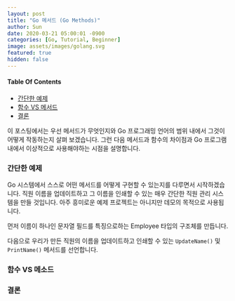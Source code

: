 ```yaml
---
layout: post
title: "Go 메서드 (Go Methods)"
author: Sun
date: 2020-03-21 05:00:01 -0900
categories: [Go, Tutorial, Beginner]
image: assets/images/golang.svg
featured: true
hidden: false
---
```

<div class="toc">
  <h4>Table Of Contents</h4>
  <nav id="TableOfContents">
    <ul>
      <li>
        <a href="#aSimpleExample">간단한 예제</a>
      </li>
      <li>
        <a href="#functionsVsMethods">함수 VS 메서드</a>
      </li>
      <li>
        <a href="#conclusion">결론</a>
      </li>
    </ul>
  </nav>
</div>

이 포스팅에서는 우선 메서드가 무엇인지와 Go 프로그래밍 언어의 범위 내에서 그것이
어떻게 작동하는지 살펴 보겠습니다. 그런 다음 메서드과 함수의 차이점과 Go 프로그램 내에서 
이상적으로 사용해야하는 시점을 설명합니다.

<h3 id="aSimpleExample">
  <a href="#aSimpleExample"></a>
  간단한 예제
</h3>

Go 시스템에서 스스로 어떤 메서드를 어떻게 구현할 수 있는지를 다루면서 시작하겠습니다. 
직원 이름을 업데이트하고 그 이름을 인쇄할 수 있는 매우 간단한 직원 관리 시스템을 만들 것입니다. 
아주 흥미로운 예제 프로젝트는 아니지만 데모의 목적으로 사용됩니다.

먼저 이름이 하나인 문자열 필드를 특징으로하는 Employee 타입의 구조체를 만듭니다.

다음으로 우리가 만든 직원의 이름을 업데이트하고 인쇄할 수 있는 `UpdateName()` 및 
`PrintName()` 메서드를 선언합니다.

<h3 id="functionsVsMethods">
  <a href="#functionsVsMethods"></a>
  함수 VS 메소드
</h3>
<h3 id="conclusion">
  <a href="#conclusion"></a>
  결론
</h3>
